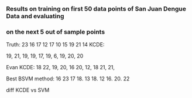 
### Results on training on first 50 data points of San Juan Dengue Data and evaluating
### on the next 5 out of sample points

Truth:
23     16    17      12       17    10      15     19      21      14
KCDE:

19,    21,   19,     19,     17,    19,     6,     19,     20,     20

Evan KCDE:
18     22,   19,     20,     16     20,     12,    18      21,     21,

Best BSVM method:
 16    23    17      18.     13     18.     12     16.     20.     22


 diff KCDE vs SVM



